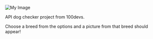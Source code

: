 ![My Image](Screenshot2024-09-10at14.02.39.png)


API dog checker project from 100devs. 

Choose a breed from the options and a picture from that breed should appear!
